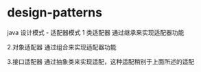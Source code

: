 # design-patterns
java 设计模式 - 适配器模式 
1 类适配器
通过继承来实现适配器功能

2.对象适配器
通过组合来实现适配器功能

3.接口适配器
通过抽象类来实现适配，这种适配稍别于上面所述的适配







